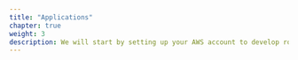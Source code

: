 ```yaml
---
title: "Applications"
chapter: true
weight: 3
description: We will start by setting up your AWS account to develop robot applications with AWS RoboMaker. 
---
```

